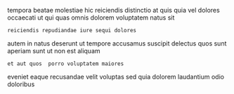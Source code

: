 <!--
title: Extended 6th generation superstructure
author: Meaghan
date: 2014-07-29-1613
link: 2014-07-29-1613-extended-6th-generation-superstructure
tags: [HTML5,inject,graphics,scope]
-->

  tempora  beatae molestiae
 hic reiciendis  distinctio 
at    quis quia vel dolores
occaecati ut qui  quas
omnis dolorem voluptatem natus sit
 	reiciendis repudiandae iure sequi dolores
autem in natus 
deserunt ut  tempore accusamus suscipit delectus quos sunt 
aperiam sunt ut non est   aliquam
 	et aut quos  porro voluptatem maiores
eveniet  eaque  recusandae velit
voluptas sed quia dolorem laudantium odio  doloribus  